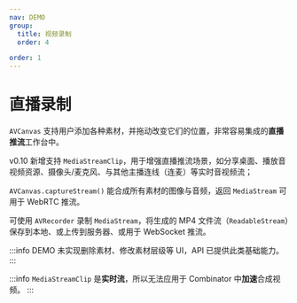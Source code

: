 ```yaml
---
nav: DEMO
group:
  title: 视频录制
  order: 4

order: 1
---
```


# 直播录制

`AVCanvas` 支持用户添加各种素材，并拖动改变它们的位置，非常容易集成的**直播推流**工作台中。

v0.10 新增支持 `MediaStreamClip`，用于增强直播推流场景，如分享桌面、播放音视频资源、摄像头/麦克风、与其他主播连线（连麦）等实时音视频流；

`AVCanvas.captureStream()` 能合成所有素材的图像与音频，返回 `MediaStream` 可用于 WebRTC 推流。

可使用 `AVRecorder` 录制 `MediaStream`，将生成的 MP4 文件流（`ReadableStream`）保存到本地、或上传到服务器、或用于 WebSocket 推流。

<code src="./recorder-avcanvas.tsx"></code>

:::info
DEMO 未实现删除素材、修改素材层级等 UI，API 已提供此类基础能力。
:::

:::info
`MediaStreamClip` 是**实时流**，所以无法应用于 Combinator 中**加速**合成视频。
:::
